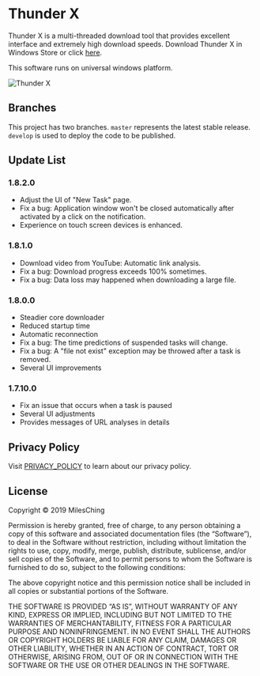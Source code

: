 # Thunder X

Thunder X is a multi-threaded download tool that provides excellent interface and extremely high download speeds. Download Thunder X in Windows Store or click [here](https://www.microsoft.com/en-us/p/thunder-x/9njqw2wdtd43?activetab=pivot:overviewtab).

This software runs on universal windows platform.

![Thunder X](https://s2.ax1x.com/2019/05/10/E2Orz4.png)

## Branches

This project has two branches. `master` represents the latest stable release. `develop` is used to deploy the code to be published.

## Update List

### 1.8.2.0

- Adjust the UI of "New Task" page.
- Fix a bug: Application window won't be closed automatically after activated by a click on the notification.
- Experience on touch screen devices is enhanced.

### 1.8.1.0

- Download video from YouTube: Automatic link analysis.
- Fix a bug: Download progress exceeds 100% sometimes.
- Fix a bug: Data loss may happened when downloading a large file.

### 1.8.0.0

- Steadier core downloader
- Reduced startup time
- Automatic reconnection
- Fix a bug: The time predictions of suspended tasks will change.
- Fix a bug: A "file not exist" exception may be throwed after a task is removed.
- Several UI improvements

### 1.7.10.0

- Fix an issue that occurs when a task is paused
- Several UI adjustments
- Provides messages of URL analyses in details

## Privacy Policy

Visit [PRIVACY_POLICY](https://github.com/MilesChing/ThunderX/blob/develop/PRIVACY_POLICY.md) to learn about our privacy policy.

## License

Copyright © 2019 MilesChing

Permission is hereby granted, free of charge, to any person obtaining a copy of this software and associated documentation files (the “Software”), to deal in the Software without restriction, including without limitation the rights to use, copy, modify, merge, publish, distribute, sublicense, and/or sell copies of the Software, and to permit persons to whom the Software is furnished to do so, subject to the following conditions:

The above copyright notice and this permission notice shall be included in all copies or substantial portions of the Software.

THE SOFTWARE IS PROVIDED “AS IS”, WITHOUT WARRANTY OF ANY KIND, EXPRESS OR IMPLIED, INCLUDING BUT NOT LIMITED TO THE WARRANTIES OF MERCHANTABILITY, FITNESS FOR A PARTICULAR PURPOSE AND NONINFRINGEMENT. IN NO EVENT SHALL THE AUTHORS OR COPYRIGHT HOLDERS BE LIABLE FOR ANY CLAIM, DAMAGES OR OTHER LIABILITY, WHETHER IN AN ACTION OF CONTRACT, TORT OR OTHERWISE, ARISING FROM, OUT OF OR IN CONNECTION WITH THE SOFTWARE OR THE USE OR OTHER DEALINGS IN THE SOFTWARE.
